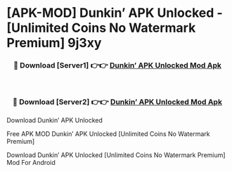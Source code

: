 # [APK-MOD] Dunkin’ APK Unlocked - [Unlimited Coins No Watermark Premium] 9j3xy



<div align="center">
<h3>🔴 Download [Server1] 👉👉 <a href="https://momento.my/?title=Dunkin’_APK_Unlocked">Dunkin’ APK Unlocked Mod Apk</a></h3><br>

<h3>🔴 Download [Server2] 👉👉 <a href="https://momento.my/?title=Dunkin’_APK_Unlocked">Dunkin’ APK Unlocked Mod Apk</a></h3>
</div>



Download Dunkin’ APK Unlocked 

Free APK MOD Dunkin’ APK Unlocked [Unlimited Coins No Watermark Premium]

Download Dunkin’ APK Unlocked [Unlimited Coins No Watermark Premium] Mod For Android
